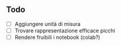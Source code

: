 ## Todo

- [ ] Aggiungere unità di misura
- [ ] Trovare rappresentazione efficace picchi
- [ ] Rendere fruibili i notebook (colab?)
